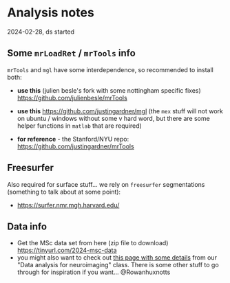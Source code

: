 # Analysis notes

2024-02-28, ds started

## Some `mrLoadRet` / `mrTools` info

`mrTools` and `mgl` have some interdependence, so recommended to install both:

- **use this** (julien besle's fork with some nottingham specific fixes) https://github.com/julienbesle/mrTools
- **use this** https://github.com/justingardner/mgl (the `mex` stuff will not work on ubuntu / windows without some v hard word, but there are some helper functions in `matlab` that are required)

- **for reference** - the Stanford/NYU repo: https://github.com/justingardner/mrTools

## Freesurfer

Also required for surface stuff... we rely on `freesurfer` segmentations (something to talk about at some point):

- https://surfer.nmr.mgh.harvard.edu/


## Data info

- Get the MSc data set from here (zip file to download) <https://tinyurl.com/2024-msc-data>
- you might also want to check out [this page with some details](https://schluppeck.github.io/dafni/firstAnalysis.html) from our "Data analysis for neuroimaging" class. There is some other stuff to go through for inspiration if you want... @Rowanhuxnotts